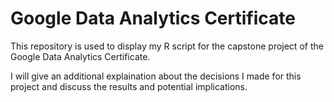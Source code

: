 # Google Data Analytics Certificate
This repository is used to display my R script for the capstone project of the Google Data Analytics Certificate. 

I will give an additional explaination about the decisions I made for this project and discuss the results and potential implications.
